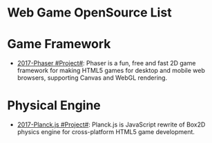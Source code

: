 # Web Game OpenSource List

# Game Framework

* [2017-Phaser #Project#](https://github.com/photonstorm/phaser): Phaser is a fun, free and fast 2D game framework for making HTML5 games for desktop and mobile web browsers, supporting Canvas and WebGL rendering.

# Physical Engine

* [2017-Planck.js #Project#](https://github.com/shakiba/planck.js): Planck.js is JavaScript rewrite of Box2D physics engine for cross-platform HTML5 game development.
